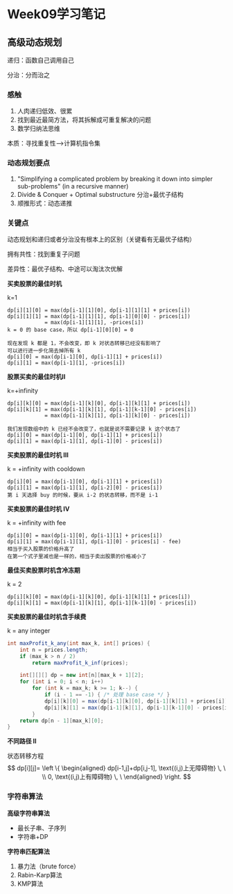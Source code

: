 # Week09学习笔记

## 高级动态规划

递归：函数自己调用自己

分治：分而治之

### 感触

1. 人肉递归低效、很累
2. 找到最近最简方法，将其拆解成可重复解决的问题
3. 数学归纳法思维

本质：寻找重复性——>计算机指令集

### 动态规划要点

1. "Simplifying a complicated problem by breaking it down into simpler sub-problems" (in a recursive manner)
2. Divide & Conquer + Optimal substructure 分治+最优子结构
3. 顺推形式：动态递推

### 关键点

动态规划和递归或者分治没有根本上的区别（关键看有无最优子结构）

拥有共性：找到重复子问题

差异性：最优子结构、中途可以淘汰次优解

**买卖股票的最佳时机**

k=1

```
dp[i][1][0] = max(dp[i-1][1][0], dp[i-1][1][1] + prices[i])
dp[i][1][1] = max(dp[i-1][1][1], dp[i-1][0][0] - prices[i]) 
            = max(dp[i-1][1][1], -prices[i])
k = 0 的 base case，所以 dp[i-1][0][0] = 0

现在发现 k 都是 1，不会改变，即 k 对状态转移已经没有影响了
可以进行进一步化简去掉所有 k
dp[i][0] = max(dp[i-1][0], dp[i-1][1] + prices[i])
dp[i][1] = max(dp[i-1][1], -prices[i])
```

**股票买卖的最佳时机II**

k=+infinity

```
dp[i][k][0] = max(dp[i-1][k][0], dp[i-1][k][1] + prices[i])
dp[i][k][1] = max(dp[i-1][k][1], dp[i-1][k-1][0] - prices[i])
            = max(dp[i-1][k][1], dp[i-1][k][0] - prices[i])

我们发现数组中的 k 已经不会改变了，也就是说不需要记录 k 这个状态了
dp[i][0] = max(dp[i-1][0], dp[i-1][1] + prices[i])
dp[i][1] = max(dp[i-1][1], dp[i-1][0] - prices[i])
```

**买卖股票的最佳时机 III**

k = +infinity with cooldown

```
dp[i][0] = max(dp[i-1][0], dp[i-1][1] + prices[i])
dp[i][1] = max(dp[i-1][1], dp[i-2][0] - prices[i])
第 i 天选择 buy 的时候，要从 i-2 的状态转移，而不是 i-1 
```

**买卖股票的最佳时机 IV**

k = +infinity with fee

```
dp[i][0] = max(dp[i-1][0], dp[i-1][1] + prices[i])
dp[i][1] = max(dp[i-1][1], dp[i-1][0] - prices[i] - fee)
相当于买入股票的价格升高了
在第一个式子里减也是一样的，相当于卖出股票的价格减小了
```

**最佳买卖股票时机含冷冻期**

k = 2

```
dp[i][k][0] = max(dp[i-1][k][0], dp[i-1][k][1] + prices[i])
dp[i][k][1] = max(dp[i-1][k][1], dp[i-1][k-1][0] - prices[i])
```

**买卖股票的最佳时机含手续费**

k = any integer

```java
int maxProfit_k_any(int max_k, int[] prices) {
    int n = prices.length;
    if (max_k > n / 2) 
        return maxProfit_k_inf(prices);

    int[][][] dp = new int[n][max_k + 1][2];
    for (int i = 0; i < n; i++) 
        for (int k = max_k; k >= 1; k--) {
            if (i - 1 == -1) { /* 处理 base case */ }
            dp[i][k][0] = max(dp[i-1][k][0], dp[i-1][k][1] + prices[i]);
            dp[i][k][1] = max(dp[i-1][k][1], dp[i-1][k-1][0] - prices[i]);     
        }
    return dp[n - 1][max_k][0];
}
```

**不同路径 II**

状态转移方程
$$
dp[i][j]=
\left \{
\begin{aligned}
dp[i-1,j]+dp[i,j-1],  \text{(i,j)上无障碍物} \,  \ \\
0,  \text{(i,j)上有障碍物} \,  \
\end{aligned}
\right.
$$

### 字符串算法

**高级字符串算法**

- 最长子串、子序列
- 字符串+DP

**字符串匹配算法**

1. 暴力法（brute force）
2. Rabin-Karp算法
3. KMP算法